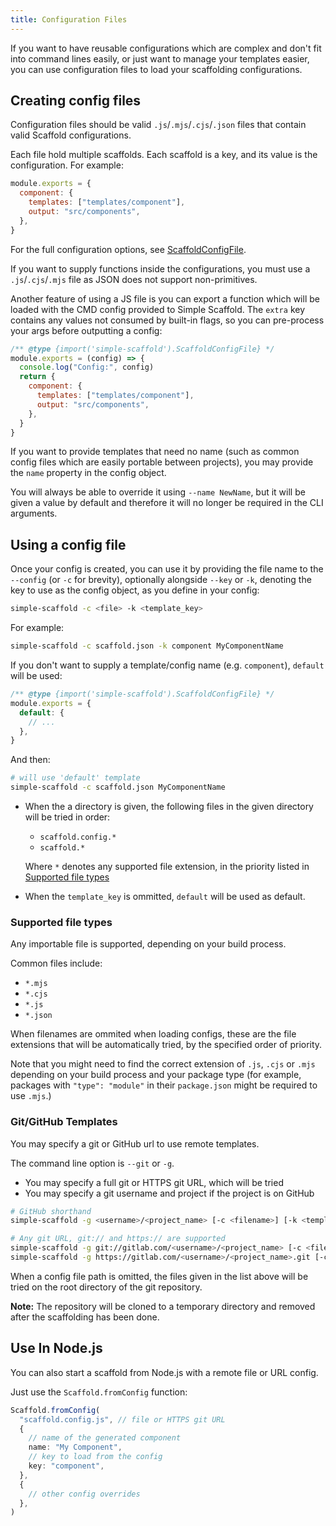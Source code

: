 ```yaml
---
title: Configuration Files
---
```


If you want to have reusable configurations which are complex and don't fit into command lines
easily, or just want to manage your templates easier, you can use configuration files to load your
scaffolding configurations.

## Creating config files

Configuration files should be valid `.js`/`.mjs`/`.cjs`/`.json` files that contain valid Scaffold
configurations.

Each file hold multiple scaffolds. Each scaffold is a key, and its value is the configuration. For
example:

```js
module.exports = {
  component: {
    templates: ["templates/component"],
    output: "src/components",
  },
}
```

For the full configuration options, see [ScaffoldConfigFile](../api/modules#scaffoldconfigfile).

If you want to supply functions inside the configurations, you must use a `.js`/`.cjs`/`.mjs` file
as JSON does not support non-primitives.

Another feature of using a JS file is you can export a function which will be loaded with the CMD
config provided to Simple Scaffold. The `extra` key contains any values not consumed by built-in
flags, so you can pre-process your args before outputting a config:

```js
/** @type {import('simple-scaffold').ScaffoldConfigFile} */
module.exports = (config) => {
  console.log("Config:", config)
  return {
    component: {
      templates: ["templates/component"],
      output: "src/components",
    },
  }
}
```

If you want to provide templates that need no name (such as common config files which are easily
portable between projects), you may provide the `name` property in the config object.

You will always be able to override it using `--name NewName`, but it will be given a value by
default and therefore it will no longer be required in the CLI arguments.

## Using a config file

Once your config is created, you can use it by providing the file name to the `--config` (or `-c`
for brevity), optionally alongside `--key` or `-k`, denoting the key to use as the config object, as
you define in your config:

```sh
simple-scaffold -c <file> -k <template_key>
```

For example:

```sh
simple-scaffold -c scaffold.json -k component MyComponentName
```

If you don't want to supply a template/config name (e.g. `component`), `default` will be used:

```js
/** @type {import('simple-scaffold').ScaffoldConfigFile} */
module.exports = {
  default: {
    // ...
  },
}
```

And then:

```sh
# will use 'default' template
simple-scaffold -c scaffold.json MyComponentName
```

- When the a directory is given, the following files in the given directory will be tried in order:

  - `scaffold.config.*`
  - `scaffold.*`

  Where `*` denotes any supported file extension, in the priority listed in
  [Supported file types](#supported-file-types)

- When the `template_key` is ommitted, `default` will be used as default.

### Supported file types

Any importable file is supported, depending on your build process.

Common files include:

- `*.mjs`
- `*.cjs`
- `*.js`
- `*.json`

When filenames are ommited when loading configs, these are the file extensions that will be
automatically tried, by the specified order of priority.

Note that you might need to find the correct extension of `.js`, `.cjs` or `.mjs` depending on your
build process and your package type (for example, packages with `"type": "module"` in their
`package.json` might be required to use `.mjs`.)

### Git/GitHub Templates

You may specify a git or GitHub url to use remote templates.

The command line option is `--git` or `-g`.

- You may specify a full git or HTTPS git URL, which will be tried
- You may specify a git username and project if the project is on GitHub

```sh
# GitHub shorthand
simple-scaffold -g <username>/<project_name> [-c <filename>] [-k <template_key>]

# Any git URL, git:// and https:// are supported
simple-scaffold -g git://gitlab.com/<username>/<project_name> [-c <filename>] [-k <template_key>]
simple-scaffold -g https://gitlab.com/<username>/<project_name>.git [-c <filename>] [-k <template_key>]
```

When a config file path is omitted, the files given in the list above will be tried on the root
directory of the git repository.

**Note:** The repository will be cloned to a temporary directory and removed after the scaffolding
has been done.

## Use In Node.js

You can also start a scaffold from Node.js with a remote file or URL config.

Just use the `Scaffold.fromConfig` function:

```ts
Scaffold.fromConfig(
  "scaffold.config.js", // file or HTTPS git URL
  {
    // name of the generated component
    name: "My Component",
    // key to load from the config
    key: "component",
  },
  {
    // other config overrides
  },
)
```
